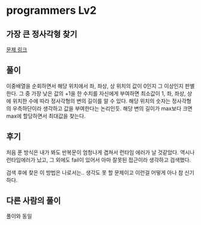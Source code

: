 # programmers Lv2

## 가장 큰 정사각형 찾기

[문제 링크](https://programmers.co.kr/learn/courses/30/lessons/12905)

## 풀이

이중배열을 순회하면서 해당 위치에서 좌, 좌상, 상 위치의 값이 0인지 그 이상인지 판별한다.
그 중 가장 낮은 값의 +1을 한 수치를 자신에게 부여하면 최소값이 1, 좌, 좌상, 상에 위치한 수에 따라 정사각형의 변의 길이를 알 수 있다.
해당 위치의 숫자는 정사각형의 우측하단이라 생각하고 값을 부여한다는 논리인듯.
해당 변의 길이가 max보다 크면 max에 할당하면서 최대값을 찾는다.

## 후기

처음 푼 방식은 내가 봐도 반복문이 엄청나게 겹쳐서 런타임 에러가 날 것같았다.
역시나 런타임에러가 났고, 그 외에도 fail이 있어서 아마 잘못된 접근이라 생각하고 검색했다.

검색 후에 찾은 이 방법은 나로서는.. 생각도 못 할 문제이고 이런걸 어떻게 아나 참 신기하다.

## 다른 사람의 풀이

풀이와 동일